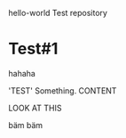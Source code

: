 
 hello-world
Test repository

Test#1 
======================================
hahaha

'TEST' Something. 
CONTENT

LOOK AT THIS

bäm bäm
